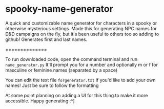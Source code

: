# spooky-name-generator

A quick and customizable name generator for characters in a spooky or otherwise mysterious settings.
Made this for generating NPC names for D&D campaigns on the fly, but it's been useful to others too so adding to github! 
Generates first and last names.

==============

To run downloaded code, open the command terminal and run `name_generator.py`
It'll prompt you for a number and optionally m or f for masculine or feminine names (separated by a space)

You can edit the text file `forgenerator.txt` if you'd like to add your own names! Just be sure to follow the formatting

At some point planning on adding a UI for this thing to make it more accessible. Happy generating :^]

